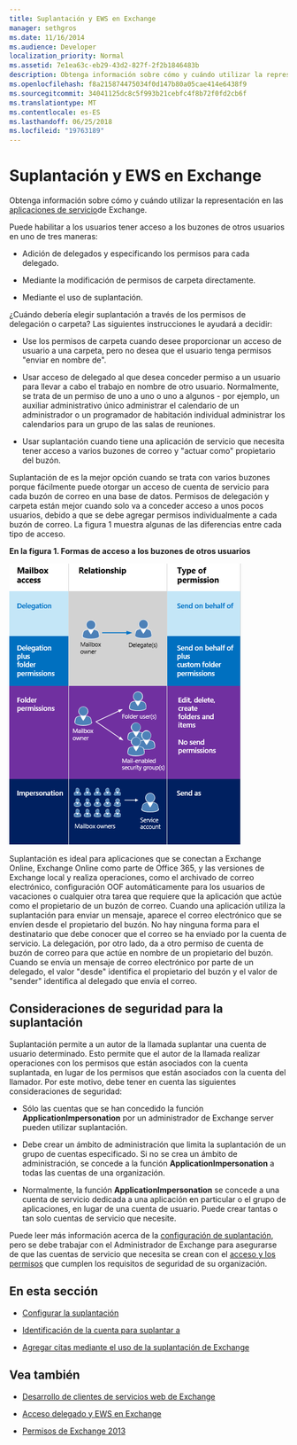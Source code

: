```yaml
---
title: Suplantación y EWS en Exchange
manager: sethgros
ms.date: 11/16/2014
ms.audience: Developer
localization_priority: Normal
ms.assetid: 7e1ea63c-eb29-43d2-827f-2f2b1846483b
description: Obtenga información sobre cómo y cuándo utilizar la representación en las aplicaciones de servicio de Exchange.
ms.openlocfilehash: f8a215874475034f0d147b80a05cae414e6438f9
ms.sourcegitcommit: 34041125dc8c5f993b21cebfc4f8b72f0fd2cb6f
ms.translationtype: MT
ms.contentlocale: es-ES
ms.lasthandoff: 06/25/2018
ms.locfileid: "19763189"
---
```

# <a name="impersonation-and-ews-in-exchange"></a>Suplantación y EWS en Exchange

Obtenga información sobre cómo y cuándo utilizar la representación en las [aplicaciones de servicio](ews-application-types.md)de Exchange.
  
Puede habilitar a los usuarios tener acceso a los buzones de otros usuarios en uno de tres maneras:
  
- Adición de delegados y especificando los permisos para cada delegado.
    
- Mediante la modificación de permisos de carpeta directamente.
    
- Mediante el uso de suplantación.
    
¿Cuándo debería elegir suplantación a través de los permisos de delegación o carpeta? Las siguientes instrucciones le ayudará a decidir:
  
- Use los permisos de carpeta cuando desee proporcionar un acceso de usuario a una carpeta, pero no desea que el usuario tenga permisos "enviar en nombre de". 
    
- Usar acceso de delegado al que desea conceder permiso a un usuario para llevar a cabo el trabajo en nombre de otro usuario. Normalmente, se trata de un permiso de uno a uno o uno a algunos - por ejemplo, un auxiliar administrativo único administrar el calendario de un administrador o un programador de habitación individual administrar los calendarios para un grupo de las salas de reuniones.
    
- Usar suplantación cuando tiene una aplicación de servicio que necesita tener acceso a varios buzones de correo y "actuar como" propietario del buzón.
    
Suplantación de es la mejor opción cuando se trata con varios buzones porque fácilmente puede otorgar un acceso de cuenta de servicio para cada buzón de correo en una base de datos. Permisos de delegación y carpeta están mejor cuando solo va a conceder acceso a unos pocos usuarios, debido a que se debe agregar permisos individualmente a cada buzón de correo. La figura 1 muestra algunas de las diferencias entre cada tipo de acceso.
  
**En la figura 1. Formas de acceso a los buzones de otros usuarios**

![Un diagrama que muestra los tipos de acceso a los buzones, la relación entre los propietarios de los buzones y el delegado de cada tipo, y el tipo de permiso. Enviar en nombre de los permisos para delegación y/o permisos de carpeta. Enviar como permisos para suplantación.](media/Ex15_Delegate_Overview.png)
  
Suplantación es ideal para aplicaciones que se conectan a Exchange Online, Exchange Online como parte de Office 365, y las versiones de Exchange local y realiza operaciones, como el archivado de correo electrónico, configuración OOF automáticamente para los usuarios de vacaciones o cualquier otra tarea que requiere que la aplicación que actúe como el propietario de un buzón de correo. Cuando una aplicación utiliza la suplantación para enviar un mensaje, aparece el correo electrónico que se envíen desde el propietario del buzón. No hay ninguna forma para el destinatario que debe conocer que el correo se ha enviado por la cuenta de servicio. La delegación, por otro lado, da a otro permiso de cuenta de buzón de correo para que actúe en nombre de un propietario del buzón. Cuando se envía un mensaje de correo electrónico por parte de un delegado, el valor "desde" identifica el propietario del buzón y el valor de "sender" identifica al delegado que envía el correo. 
  
## <a name="security-considerations-for-impersonation"></a>Consideraciones de seguridad para la suplantación

Suplantación permite a un autor de la llamada suplantar una cuenta de usuario determinado. Esto permite que el autor de la llamada realizar operaciones con los permisos que están asociados con la cuenta suplantada, en lugar de los permisos que están asociados con la cuenta del llamador. Por este motivo, debe tener en cuenta las siguientes consideraciones de seguridad:
  
- Sólo las cuentas que se han concedido la función **ApplicationImpersonation** por un administrador de Exchange server pueden utilizar suplantación. 
    
- Debe crear un ámbito de administración que limita la suplantación de un grupo de cuentas especificado. Si no se crea un ámbito de administración, se concede a la función **ApplicationImpersonation** a todas las cuentas de una organización. 
    
- Normalmente, la función **ApplicationImpersonation** se concede a una cuenta de servicio dedicada a una aplicación en particular o el grupo de aplicaciones, en lugar de una cuenta de usuario. Puede crear tantas o tan solo cuentas de servicio que necesite. 
    
Puede leer más información acerca de la [configuración de suplantación](how-to-configure-impersonation.md), pero se debe trabajar con el Administrador de Exchange para asegurarse de que las cuentas de servicio que necesita se crean con el [acceso y los permisos](http://technet.microsoft.com/en-us/library/dd351175%28v=exchg.150%29.aspx) que cumplen los requisitos de seguridad de su organización. 
  
## <a name="in-this-section"></a>En esta sección

- [Configurar la suplantación](how-to-configure-impersonation.md)
    
- [Identificación de la cuenta para suplantar a](how-to-identify-the-account-to-impersonate.md)
    
- [Agregar citas mediante el uso de la suplantación de Exchange](how-to-add-appointments-by-using-exchange-impersonation.md)
    
## <a name="see-also"></a>Vea también


- [Desarrollo de clientes de servicios web de Exchange](develop-web-service-clients-for-exchange.md)
    
- [Acceso delegado y EWS en Exchange](delegate-access-and-ews-in-exchange.md)
    
- [Permisos de Exchange 2013](http://technet.microsoft.com/en-us/library/dd351175%28v=exchg.150%29.aspx)
    

